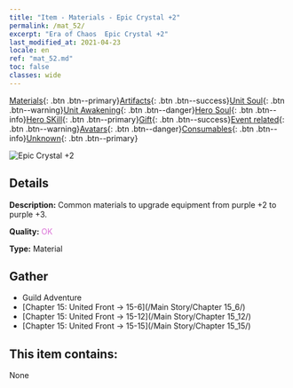```yaml
---
title: "Item - Materials - Epic Crystal +2"
permalink: /mat_52/
excerpt: "Era of Chaos  Epic Crystal +2"
last_modified_at: 2021-04-23
locale: en
ref: "mat_52.md"
toc: false
classes: wide
---
```

 [Materials](/Items/){: .btn .btn--primary}[Artifacts](/Items/Artifacts/){: .btn .btn--success}[Unit Soul](/Items/UnitSoul/){: .btn .btn--warning}[Unit Awakening](/Items/UnitAwakening/){: .btn .btn--danger}[Hero Soul](/Items/HeroSoul/){: .btn .btn--info}[Hero SKill](/Items/HeroSkill/){: .btn .btn--primary}[Gift](/Items/Gift/){: .btn .btn--success}[Event related](/Items/Events/){: .btn .btn--warning}[Avatars](/Items/Avatars/){: .btn .btn--danger}[Consumables](/Items/Consumables/){: .btn .btn--info}[Unknown](/Items/Unknown/){: .btn .btn--primary}

 ![Epic Crystal +2](/images/t/i_cailiao_shuijing2.png)

## Details
 **Description:** Common materials to upgrade equipment from purple +2 to purple +3.

 **Quality:** <span style="color: #DA70D6">OK</span>

 **Type:** Material

## Gather

*    Guild Adventure 
*    [Chapter 15: United Front -> 15-6](/Main Story/Chapter 15_6/) 
*    [Chapter 15: United Front -> 15-12](/Main Story/Chapter 15_12/) 
*    [Chapter 15: United Front -> 15-15](/Main Story/Chapter 15_15/) 

## This item contains:

  None

